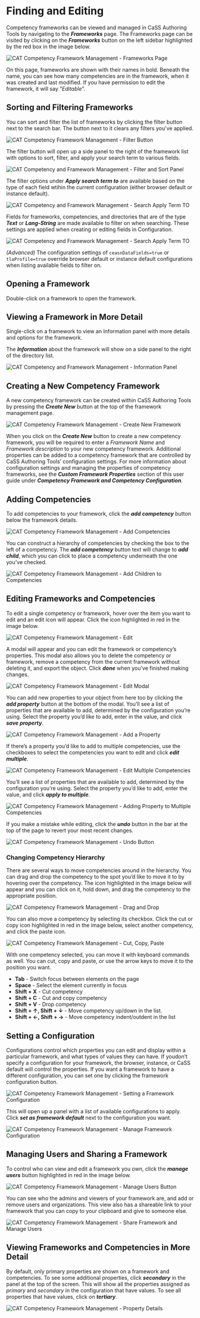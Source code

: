 # Finding and Editing

Competency frameworks can be viewed and managed in CaSS Authoring Tools by navigating to the ***Frameworks*** page. The Frameworks page can be visited by clicking on the ***Frameworks*** button on the left sidebar highlighted by the red box in the image below.

![CAT Competency Framework Management - Frameworks Page](/v1.5/authoring/frameworks-page.png)

On this page, frameworks are shown with their names in bold. Beneath the
name, you can see how many competencies are in the framework, when it
was created and last modified. If you have permission to edit the
framework, it will say “*Editable*”.

## Sorting and Filtering Frameworks

You can sort and filter the list of frameworks by clicking the filter
button next to the search bar. The button next to it clears any filters
you’ve applied.

![CAT Competency Framework Management - Filter Button](/v1.5/authoring/filter-frameworks-button.png)


The filter button will open up a side panel to the right of the
framework list with options to sort, filter, and apply your search term
to various fields.

![CAT Competency and Framework Management - Filter and Sort Panel](/v1.5/authoring/filter-and-sort-panel.png)


The filter options under ***Apply search term to*** are available based on the type of each field wtihin the current configuration (either browser default or instance default).


![CAT Competency and Framework Management - Search Apply Term TO](/v1.5/authoring/search-apply-to.png)

Fields for frameworks, competencies, and directories that are of the type ***Text*** or ***Lang-String*** are made available to filter on when searching. These settings are applied when creating or editing fields in Configuration.

![CAT Competency and Framework Management - Search Apply Term TO](/v1.5/authoring/search-field-types.png)

*(Advanced)* The configuration settings of ```ceasnDataFields=true``` or ```tlaProfile=true``` override browser default or instance default configurations when listing available fields to filter on.

## Opening a Framework

Double-click on a framework to open the framework.

## Viewing a Framework in More Detail

Single-click on a framework to view an Information panel with more details and options for the framework.

The ***Information*** about the framework will show on a side panel to the right of the directory list.

![CAT Competency and Framework Management - Information Panel](/v1.5/authoring/framework-information.png)

## Creating a New Competency Framework

A new competency framework can be created within CaSS Authoring Tools by pressing the ***Create New*** button at the top of the framework management page.

![CAT Competency Framework Management - Create New Framework](/v1.5/authoring/create-new-framework.png)

When you click on the ***Create New*** button to create a new competency framework, you will be required to enter a *Framework Name* and *Framework description* to your new competency framework. Additional properties can be added to a competency framework that are controlled by CaSS Authoring Tools’ configuration settings. For more information about configuration settings and managing the properties of competency frameworks, see the ***Custom Framework Properties*** section of this user guide under ***Competency Framework and Competency Configuration***.

## Adding Competencies

To add competencies to your framework, click the ***add competency*** button below the framework details.

![CAT Competency Framework Management - Add Competencies](/v1.5/authoring/add-competencies.png)

You can construct a hierarchy of competencies by checking the box to the left of a competency. The ***add competency*** button text will change to ***add child***, which you can click to place a competency underneath the one you’ve checked.

![CAT Competency Framework Management - Add Children to Competencies](/v1.5/authoring/add-children-competencies.png)

## Editing Frameworks and Competencies

To edit a single competency or framework, hover over the item you want to edit and an edit icon will appear. Click the icon highlighted in red in the image below.

![CAT Competency Framework Management - Edit](/v1.5/authoring/edit-competencies.png)

A modal will appear and you can edit the framework or competency’s properties. This modal also allows you to delete the competency or framework, remove a competency from the current framework without deleting it, and export the object. Click ***done*** when you’ve finished making changes.

![CAT Competency Framework Management - Edit Modal](/v1.5/authoring/edit-modal.png)

You can add new properties to your object from here too by clicking the ***add property*** button at the bottom of the modal. You’ll see a list of properties that are available to add, determined by the configuration you’re using. Select the property you’d like to add, enter in the value, and click ***save property***.

![CAT Competency Framework Management - Add a Property](/v1.5/authoring/add-property.png)

If there’s a property you’d like to add to multiple competencies, use the checkboxes to select the competencies you want to edit and click ***edit multiple***.

![CAT Competency Framework Management - Edit Multiple Competencies](/v1.5/authoring/edit-multiple-competencies.png)

You’ll see a list of properties that are available to add, determined by the configuration you’re using. Select the property you’d like to add, enter the value, and click ***apply to multiple***.

![CAT Competency Framework Management - Adding Property to Multiple Competencies](/v1.5/authoring/adding-property-to-multiple.png)

If you make a mistake while editing, click the ***undo*** button in the bar at the top of the page to revert your most recent changes.

![CAT Competency Framework Management - Undo Button](/v1.5/authoring/undo-button.png)

### Changing Competency Hierarchy

There are several ways to move competencies around in the hierarchy. You can drag and drop the competency to the spot you’d like to move it to by hovering over the competency. The icon highlighted in the image below will appear and you can click on it, hold down, and drag the competency to the appropriate position.

![CAT Competency Framework Management - Drag and Drop](/v1.5/authoring/drag-and-drop.png)

You can also move a competency by selecting its checkbox. Click the cut or copy icon highlighted in red in the image below, select another competency, and click the paste icon.

![CAT Competency Framework Management - Cut, Copy, Paste](/v1.5/authoring/cut-copy-paste.png)

With one competency selected, you can move it with keyboard commands as well. You can cut, copy and paste, or use the arrow keys to move it to the position you want.
- **Tab** - Switch focus between elements on the page
- **Space** - Select the element currently in focus
- **Shift + X** - Cut competency
- **Shift + C** - Cut and copy competency
- **Shift + V** - Drop competency
- **Shift + ↑, Shift + ↓** - Move competency up/down in the list.
- **Shift + ←, Shift + →** - Move competency indent/outdent in the list

## Setting a Configuration

Configurations control which properties you can edit and display within a particular framework, and what types of values they can have. If youdon’t specify a configuration for your framework, the browser, instance, or CaSS default will control the properties. If you want a framework to have a different configuration, you can set one by clicking the
framework configuration button.

![CAT Competency Framework Management - Setting a Framework Configuration](/v1.5/authoring/setting-a-framework-configuration.png)

This will open up a panel with a list of available configurations to apply. Click ***set as framework default*** next to the configuration you want.

![CAT Competency Framework Management - Manage Framework Configuration](/v1.5/authoring/manage-framework-configuration.png)

## Managing Users and Sharing a Framework

To control who can view and edit a framework you own, click the ***manage users*** button highlighted in red in the image below.

![CAT Competency Framework Management - Manage Users Button](/v1.5/authoring/manage-users-button.png)

You can see who the admins and viewers of your framework are, and add or remove users and organizations. This view also has a shareable link to your framework that you can copy to your clipboard and give to someone else.

![CAT Competency Framework Management - Share Framework and Manage Users](/v1.5/authoring/share-framework-and-manage-users.png)


## Viewing Frameworks and Competencies in More Detail

By default, only primary properties are shown on a framework and competencies. To see some additional properties, click ***secondary*** in the panel at the top of the screen. This will show all the properties assigned as *primary* and *secondary* in the configuration that have values. To see all properties that have values, click on ***tertiary***.

![CAT Competency Framework Management - Property Details](/v1.5/authoring/property-details.png)
